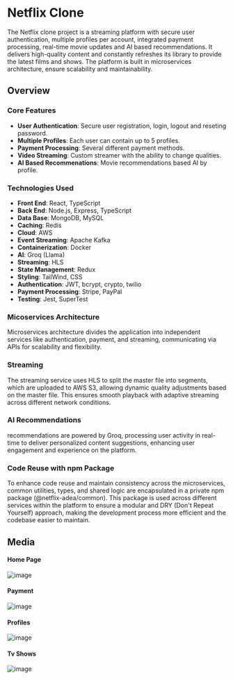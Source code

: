 # Netflix Clone
The Netflix clone project is a streaming platform with secure user authentication, multiple profiles per account, integrated payment processing, real-time movie updates and AI based recommendations. It delivers high-quality content and constantly refreshes its library to provide the latest films and shows.
The platform is built in microservices architecture, ensure scalability and maintainability.

## Overview

### Core Features
- **User Authentication**: Secure user registration, login, logout and reseting password.
- **Multiple Profiles**: Each user can contain up to 5 profiles. 
- **Payment Processing**: Several different payment methods.
- **Video Streaming**: Custom streamer with the ability to change qualities.
- **AI Based Recommenations**: Movie recommendations based AI by profile.
  
### Technologies Used
- **Front End**: React, TypeScript
- **Back End**: Node.js, Express, TypeScript
- **Data Base**: MongoDB, MySQL
- **Caching**: Redis
- **Cloud**: AWS
- **Event Streaming**: Apache Kafka
- **Containerization**: Docker
- **AI**: Groq (Llama)
- **Streaming**: HLS 
- **State Management**: Redux
- **Styling**: TailWind, CSS
- **Authentication**: JWT, bcrypt, crypto, twilio 
- **Payment Processing**: Stripe, PayPal 
- **Testing**: Jest, SuperTest 


### Micoservices Architecture
Microservices architecture divides the application into independent services like authentication, payment, and streaming, communicating via APIs for scalability and flexibility.

### Streaming
The streaming service uses HLS to split the master file into segments, which are uploaded to AWS S3, allowing dynamic quality adjustments based on the master file. This ensures smooth playback with adaptive streaming across different network conditions.

### AI Recommendations
recommendations are powered by Groq, processing user activity in real-time to deliver personalized content suggestions, enhancing user engagement and experience on the platform.

### Code Reuse with npm Package
To enhance code reuse and maintain consistency across the microservices, common utilities, types, and shared logic are encapsulated in a private npm package (@netflix-adea/common). This package is used across different services within the platform to ensure a modular and DRY (Don't Repeat Yourself) approach, making the development process more efficient and the codebase easier to maintain.

## Media

#### Home Page
![image](https://github.com/user-attachments/assets/cecec88a-896b-4504-b558-a126bae3d104)

#### Payment
![image](https://github.com/user-attachments/assets/8d877774-16dd-4f5f-9322-ea6438ae6540)

#### Profiles
![image](https://github.com/user-attachments/assets/72884783-788f-4bd5-bd90-869898734671)

#### Tv Shows
![image](https://github.com/user-attachments/assets/18afa5de-76ce-4c1b-a105-20d62550dff9)


